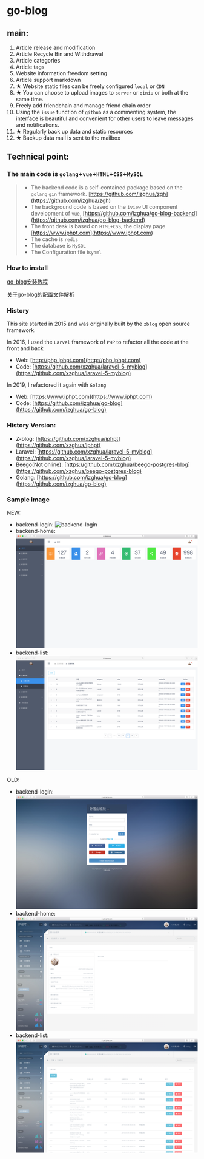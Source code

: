 # go-blog


## main:

1. Article release and modification
2. Article Recycle Bin and Withdrawal
3. Article categories
4. Article tags
5. Website information freedom setting
6. Article support markdown
7. ★ Website static files can be freely configured `local` or `CDN`
8. ★ You can choose to upload images to `server` or `qiniu` or both at the same time.
9. Freely add friendchain and manage friend chain order
10. Using the `issue` function of `github` as a commenting system, the interface is beautiful and convenient for other users to leave messages and notifications.
11. ★ Regularly back up data and static resources
12. ★ Backup data mail is sent to the mailbox

## Technical point:

###  The main code is `golang`+`vue`+`HTML`+`CSS`+`MySQL`

>   - The backend code is a self-contained package based on the `golang` `gin` framework.  [https://github.com/izghua/zgh](https://github.com/izghua/zgh)
>   - The background code is based on the `iview` UI component development of `vue`, [https://github.com/izghua/go-blog-backend](https://github.com/izghua/go-blog-backend)
>   - The front desk is based on `HTML+CSS`, the display page [https://www.iphpt.com](https://www.iphpt.com)
>   - The cache is `redis`
>   - The database is `MySQL`
>   - The Configuration file is`yaml`
    
### How to install

[go-blog安装教程](https://www.iphpt.com/detail/130) 
   
[关于go-blog的配置文件解析](https://www.iphpt.com/detail/131)
    
### History

This site started in 2015 and was originally built by the `zblog` open source framework.

In 2016, I used the `Larvel` framework of `PHP` to refactor all the code at the front and back

 - Web: [http://php.iphpt.com](http://php.iphpt.com)
 - Code: [https://github.com/xzghua/laravel-5-myblog](https://github.com/xzghua/laravel-5-myblog)

In 2019, I refactored it again with `Golang`

 - Web: [https://www.iphpt.com](https://www.iphpt.com)
 - Code: [https://github.com/izghua/go-blog](https://github.com/izghua/go-blog)

### History Version:
 - Z-blog: [https://github.com/xzghua/iphpt](https://github.com/xzghua/iphpt)
 - Laravel: [https://github.com/xzghua/laravel-5-myblog](https://github.com/xzghua/laravel-5-myblog)
 - Beego(Not online): [https://github.com/xzghua/beego-postgres-blog](https://github.com/xzghua/beego-postgres-blog)
 - Golang: [https://github.com/izghua/go-blog](https://github.com/izghua/go-blog)

### Sample image        
 
NEW:
   - backend-login: ![backend-login](./static/uploads/images/bc-login.png)
   - backend-home: ![backend-home](./static/uploads/images/bc-home.png)
   - backend-list: ![backend-list](./static/uploads/images/bc-post.png)

OLD:
   - backend-login: ![backend-login](./static/uploads/images/old-bc-login.png)
   - backend-home: ![backend-home](./static/uploads/images/old-bc-home.png)
   - backend-list: ![backend-list](./static/uploads/images/old-bc-post.png)



 

